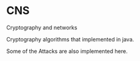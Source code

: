 # CNS
Cryptography and networks 

Cryptography algorithms that implemented in java.

Some of the Attacks are also implemented here. 

